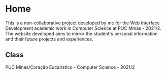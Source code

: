 # Home

This is a non-collaborative project developed by me for the Web Interface Development academic work in Computer Science at PUC Minas - 2021/2. The website developed aims to mirror the student's personal information and their future projects and experiences.

## Class

PUC Minas/Coração Eucarístico - Computer Science - 2021/2
